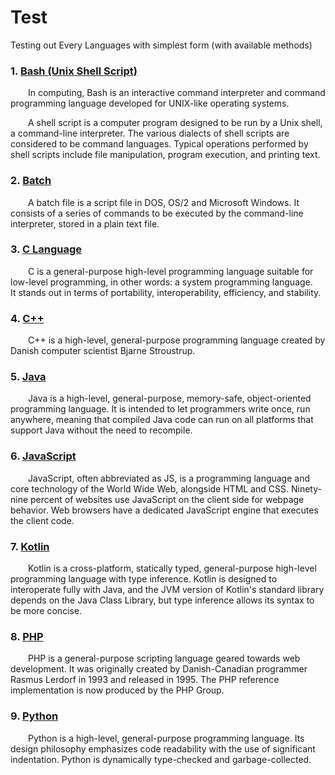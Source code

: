 # Test

Testing out Every Languages with simplest form (with available methods)

### 1. [Bash (Unix Shell Script)](https://en.wikipedia.org/wiki/Bash_(Unix_shell)) 

&emsp;&emsp;In computing, Bash is an interactive command interpreter and command programming language developed for UNIX-like operating systems.

&emsp;&emsp;A shell script is a computer program designed to be run by a Unix shell, a command-line interpreter. The various dialects of shell scripts are considered to be command languages. Typical operations performed by shell scripts include file manipulation, program execution, and printing text.

### 2. [Batch](https://en.m.wikipedia.org/wiki/Batch_file)

&emsp;&emsp;A batch file is a script file in DOS, OS/2 and Microsoft Windows. It consists of a series of commands to be executed by the command-line interpreter, stored in a plain text file.

### 3. [C Language](https%3A%2F%2Fen.wikipedia.org%2Fwiki%2FC_%28programming_language%29)

&emsp;&emsp;C is a general-purpose high-level programming language suitable for low-level programming, in other words: a system programming language.  
It stands out in terms of portability, interoperability, efficiency, and stability.

### 4. [C++](https://en.wikipedia.org/wiki/C%2B%2B)

&emsp;&emsp;C++ is a high-level, general-purpose programming language created by Danish computer scientist Bjarne Stroustrup.

### 5. [Java](https://en.wikipedia.org/wiki/Java_(programming_language))

&emsp;&emsp;Java is a high-level, general-purpose, memory-safe, object-oriented programming language. It is intended to let programmers write once, run anywhere, meaning that compiled Java code can run on all platforms that support Java without the need to recompile.

### 6. [JavaScript](https://en.m.wikipedia.org/wiki/JavaScript)

&emsp;&emsp;JavaScript, often abbreviated as JS, is a programming language and core technology of the World Wide Web, alongside HTML and CSS. Ninety-nine percent of websites use JavaScript on the client side for webpage behavior. Web browsers have a dedicated JavaScript engine that executes the client code.

### 7. [Kotlin](https://kotlinlang.org/)

&emsp;&emsp;Kotlin is a cross-platform, statically typed, general-purpose high-level programming language with type inference. Kotlin is designed to interoperate fully with Java, and the JVM version of Kotlin's standard library depends on the Java Class Library, but type inference allows its syntax to be more concise.

### 8. [PHP](https://www.php.net/)

&emsp;&emsp;PHP is a general-purpose scripting language geared towards web development. It was originally created by Danish-Canadian programmer Rasmus Lerdorf in 1993 and released in 1995. The PHP reference implementation is now produced by the PHP Group.

### 9. [Python](https://www.python.org/)

&emsp;&emsp;Python is a high-level, general-purpose programming language. Its design philosophy emphasizes code readability with the use of significant indentation. Python is dynamically type-checked and garbage-collected.
